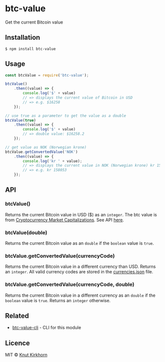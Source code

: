 # btc-value
Get the current Bitcoin value

## Installation
```
$ npm install btc-value
```

## Usage
```js
const btcValue = require('btc-value');

btcValue()
    .then((value) => {
        console.log('$' + value)
        // => displays the current value of Bitcoin in USD
        // => e.g. $16258
    });

// use true as a parameter to get the value as a double
btcValue(true)
    .then((value) => {
        console.log('$' + value)
        // => double value: $16258.2
    });

// get value as NOK (Norwegian krone)
btcValue.getConvertedValue('NOK')
    .then((value) => {
        console.log('kr ' + value);
        // => displays the current value in NOK (Norwegian krone) kr 158053
        // => e.g. kr 158053
    });
```

## API
### btcValue()
Returns the current Bitcoin value in USD ($) as an ```integer```.
The btc value is from [Cryptocurrency Market Capitalizations](https://coinmarketcap.com/). See API [here](https://coinmarketcap.com/api/).

### btcValue(double)
Returns the current Bitcoin value as an ```double``` if the ```boolean``` value is ```true```.

### btcValue.getConvertedValue(currencyCode)
Returns the current Bitcoin value in a different currency than USD. Returns an ```integer```. All valid currency codes are stored in the [currencies.json](currencies.json) file.

### btcValue.getConvertedValue(currencyCode, double)
Returns the current Bitcoin value in a different currency as an ```double``` if the ```boolean``` value is ```true```. Returns an ```integer``` otherwise. 

## Related
- [btc-value-cli](https://github.com/Knutakir/btc-value-cli) - CLI for this module

## Licence
MIT © [Knut Kirkhorn](LICENSE)
